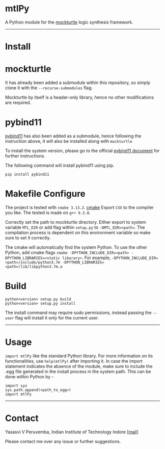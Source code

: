 # mtlPy
A Python module for the [mockturtle](https://github.com/lsils/mockturtle) logic synthesis framework.

--------
# Install

# mockturtle
It has already been added a submodule within this repository, so simply clone it with the `--recurse-submodules` flag.

Mockturtle by itself is a header-only library, hence no other modifications are required.

# pybind11
[pybind11](https://github.com/pybind/pybind11) has also been added as a submodule, hence following the instruction above, it will also be installed along with `mockturtle`

To install the system version, please go to the official [pybind11 document](http://pybind11.readthedocs.org/en/master) for further instructions.

The following command will install pybind11 using pip.
```
pip install pybind11
```

# Makefile Configure

The project is tested with `cmake 3.13.2`. [cmake](https://cmake.org/)
Export `CXX` to the compiler you like. The tested is made on `g++ 9.3.0`.

Correctly set the path to mockturtle directory. Either export to system variable `MTL_DIR` or add flag within `setup.py` to `-DMTL_DIR=<path>`. The compilation process is dependent on this environment variable so make sure to set it correctly.

The cmake will automatically find the system Python.
To use the other Python, add cmake flags `cmake -DPYTHON_INCLUDE_DIR=<path> -DPYTHON_LIBRARIES=<static libarary>`.
For example, `-DPYTHON_INCLUDE_DIR=<path>/include/python3.7m -DPYTHON_LIBRARIES=<path>/lib/libpython3.7m.a`

# Build
```
python<version> setup.py build
python<version> setup.py install
```

The install command may require sudo permissions, instead passing the `--user` flag will install it only for the current user.

--------
# Usage

`import mtlPy` like the standard Python library. For more information on its functionalities, use `help(mtlPy)` after importing it. In case the import statement indicates the absence of the module, make sure to include the .egg file generated in the install process in the system path. This can be done within Python by -
```
import sys
sys.path.append(<path_to_egg>)
import mtlPy
```

--------
# Contact
Yasasvi V Peruvemba, Indian Institute of Technology Indore  \[[mail](yasasvi.peruvemba@gmail.com)\]

Please contact me over any issue or further suggestions.
